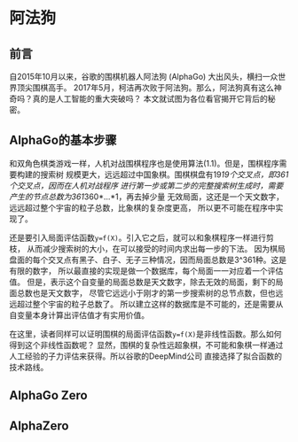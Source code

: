 ﻿<!--
  Copyright (c) 2017, Xin YUAN, courses of Zhejiang University
  All rights reserved.

  This program is free software; you can redistribute it and/or
  modify it under the terms of the 2-Clause BSD License.

  Author contact information:
    yxxinyuan@zju.edu.cn
-->

# 阿法狗

## 前言

自2015年10月以来，谷歌的围棋机器人阿法狗 (AlphaGo) 大出风头，横扫一众世界顶尖围棋高手。
2017年5月，柯洁再次败于阿法狗。那么，阿法狗真有这么神奇吗？真的是人工智能的重大突破吗？
本文就试图为各位看官揭开它背后的秘密。

## AlphaGo的基本步骤

和双角色棋类游戏一样，人机对战围棋程序也是使用算法(1.1)。但是，围棋程序需要构建的搜索树
规模更大，远远超过中国象棋。围棋棋盘有19*19个交叉点，即361个交叉点，因而在人机对战程序
进行第一步或第二步的完整搜索树生成时，需要产生的节点总数为361*360*...*1，再去掉少量
无效局面，这还是一个天文数字，远远超过整个宇宙的粒子总数，比象棋的复杂度更高，
所以更不可能在程序中实现了。

还是要引入局面评估函数`y=f(X)`。引入它之后，就可以和象棋程序一样进行剪枝，
从而减少搜索树的大小，在可以接受的时间内求出每一步的下法。
因为棋局盘面的每个交叉点有黑子、白子、无子三种情况，因而局面总数是3^361种。这是有限的数字，
所以最直接的实现是做一个数据库，每个局面一一对应着一个评估值。
但是，表示这个自变量的局面总数是天文数字，除去无效的局面，剩下的局面总数也是天文数字，
尽管它远远小于刚才的第一步搜索树的总节点数，但也远远超过整个宇宙的粒子总数了。
所以建立这样的数据库是不可能的，还是需要从自变量本身计算出评估值才有实用价值。

在这里，读者同样可以证明围棋的局面评估函数`y=f(X)`是非线性函数。那么如何得到这个非线性函数呢？
显然，围棋的复杂性远超象棋，不可能和象棋一样通过人工经验的子力评估来获得。所以谷歌的DeepMind公司
直接选择了拟合函数的技术路线。

## AlphaGo Zero

## AlphaZero

[TXTY-20170110]: http://sports.qq.com/a/20170110/014217.htm "腾讯体育"
